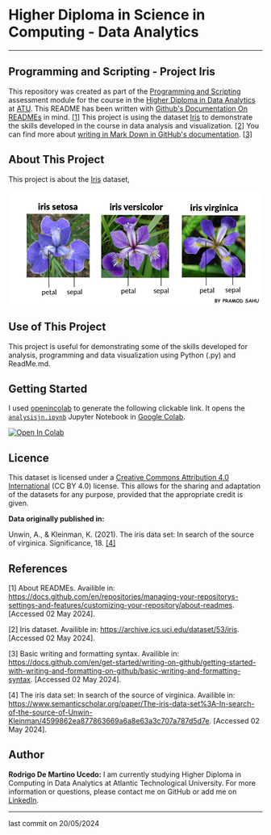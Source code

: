 # Higher Diploma in Science in Computing - Data Analytics
******

## Programming and Scripting - Project Iris

This repository was created as part of the [Programming and Scripting](https://www.gmit.ie/programming-and-scripting) assessment module for the course in the [Higher Diploma in Data Analytics](https://www.gmit.ie/higher-diploma-in-science-in-computing-in-data-analytics?_gl=1*1bcdos0*_ga*MTE3OTU2MzQ5LjE2OTY2MDYwMzE.*_ga_5R02GBYV8V*MTcxNDMzOTE2Ni4xMS4xLjE3MTQzMzkyMDAuMC4wLjA.) at [ATU](https://www.atu.ie/). This README has been written with [Github's Documentation On READMEs](https://docs.github.com/en/repositories/managing-your-repositorys-settings-and-features/customizing-your-repository/about-readmes) in mind. [[1]](#1) This project is using the dataset [Iris](https://archive.ics.uci.edu/dataset/53/iris) to demonstrate the skills developed in the course in data analysis and visualization. [[2]](#2) You can find more about [writing in Mark Down in GitHub's documentation](https://docs.github.com/en/get-started/writing-on-github/getting-started-with-writing-and-formatting-on-github/basic-writing-and-formatting-syntax). [[3]](#3)

## About This Project

This project is about the [Iris](https://raw.githubusercontent.com/mwaskom/seaborn-data/master/iris.csv) dataset, 

![Iris](Irisimg.png)

## Use of This Project

This project is useful for demonstrating some of the skills developed for analysis, programming and data visualization using Python (.py) and ReadMe.md.

## Getting Started

I used [openincolab](https://openincolab.com/) to generate the following clickable link. It opens the [`analysisjn.ipynb`](https://github.com/RodrigoDMU/pands-project/blob/main/analysis.py) Jupyter Notebook in [Google Colab](https://colab.research.google.com/).

<a target="_blank" href="https://colab.research.google.com/github/RodrigoDMU/pands-project/blob/main/analysisjn.ipynb">
  <img src="https://colab.research.google.com/assets/colab-badge.svg" alt="Open In Colab"/>
</a>

## Licence

This dataset is licensed under a [Creative Commons Attribution 4.0 International](https://creativecommons.org/licenses/by/4.0/legalcode) (CC BY 4.0) license. This allows for the sharing and adaptation of the datasets for any purpose, provided that the appropriate credit is given.

**Data originally published in:**

Unwin, A., & Kleinman, K. (2021). The iris data set: In search of the source of virginica. Significance, 18. [[4]](#4)

## References

<a id="1">[1]</a> About READMEs. Availible in: https://docs.github.com/en/repositories/managing-your-repositorys-settings-and-features/customizing-your-repository/about-readmes. [Accessed 02 May 2024].

<a id="2">[2]</a> Iris dataset. Availible in: https://archive.ics.uci.edu/dataset/53/iris. [Accessed 02 May 2024].

<a id="3">[3]</a> Basic writing and formatting syntax. Availible in: https://docs.github.com/en/get-started/writing-on-github/getting-started-with-writing-and-formatting-on-github/basic-writing-and-formatting-syntax. [Accessed 02 May 2024].

<a id="4">[4]</a> The iris data set: In search of the source of virginica. Availible in: https://www.semanticscholar.org/paper/The-iris-data-set%3A-In-search-of-the-source-of-Unwin-Kleinman/4599862ea877863669a6a8e63a3c707a787d5d7e. [Accessed 02 May 2024].

## Author

**Rodrigo De Martino Ucedo:**
 I am currently studying Higher Diploma in Computing in Data Analytics at Atlantic Technological University. For more information or questions, please contact me on GitHub or add me on [LinkedIn](https://www.linkedin.com/in/rdmdemartino/).
*****
last commit on 20/05/2024